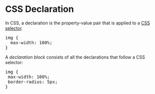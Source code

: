 # CSS Declaration

In CSS, a declaration is the property-value pair that is applied to a [CSS selector](#CSS/CSS_Selector).

<pre>
img {
  <span class="highlight">max-width: 100%;</span>
}
</pre>


A *declaration block* consists of all the declarations that follow a CSS selector:

<pre>
img {
 <span class="highlight">max-width: 100%;</span>
 <span class="highlight">border-radius: 5px;</span>
}
</pre>